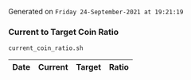Generated on `Friday 24-September-2021 at 19:21:19`

### Current to Target Coin Ratio
`current_coin_ratio.sh`

Date|Current|Target|Ratio
---|---|---|---
